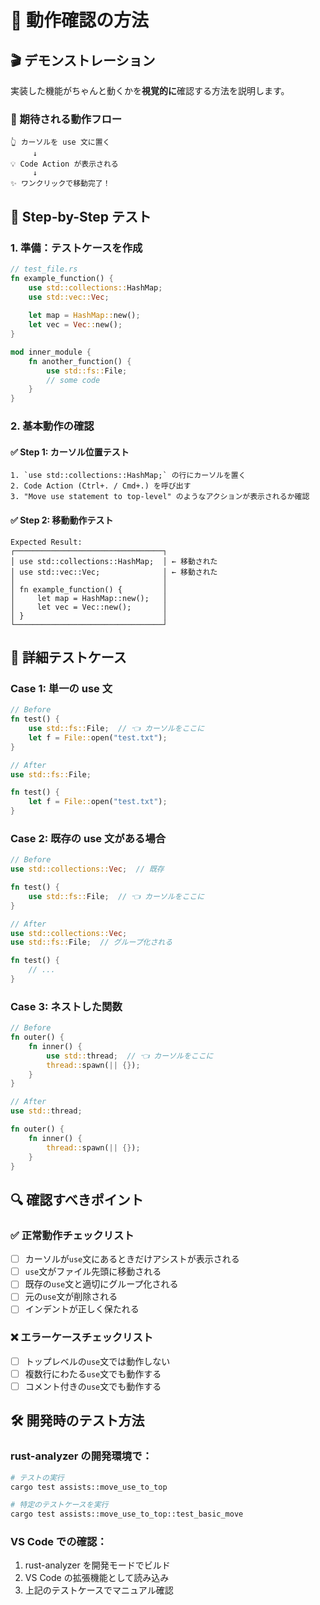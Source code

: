 # 🧪 動作確認の方法

## 🎬 デモンストレーション

実装した機能がちゃんと動くかを**視覚的に**確認する方法を説明します。

### 🎯 期待される動作フロー

```
👆 カーソルを use 文に置く
     ↓
💡 Code Action が表示される
     ↓  
✨ ワンクリックで移動完了！
```

## 🚀 Step-by-Step テスト

### 1. 準備：テストケースを作成

```rust
// test_file.rs
fn example_function() {
    use std::collections::HashMap;
    use std::vec::Vec;
    
    let map = HashMap::new();
    let vec = Vec::new();
}

mod inner_module {
    fn another_function() {
        use std::fs::File;
        // some code
    }
}
```

### 2. 基本動作の確認

#### ✅ Step 1: カーソル位置テスト
```
1. `use std::collections::HashMap;` の行にカーソルを置く
2. Code Action (Ctrl+. / Cmd+.) を呼び出す
3. "Move use statement to top-level" のようなアクションが表示されるか確認
```

#### ✅ Step 2: 移動動作テスト
```
Expected Result:
┌─────────────────────────────────┐
│ use std::collections::HashMap;  │ ← 移動された
│ use std::vec::Vec;              │ ← 移動された
│                                 │
│ fn example_function() {         │
│     let map = HashMap::new();   │
│     let vec = Vec::new();       │
│ }                               │
└─────────────────────────────────┘
```

## 🎯 詳細テストケース

### Case 1: 単一の use 文
```rust
// Before
fn test() {
    use std::fs::File;  // 👈 カーソルをここに
    let f = File::open("test.txt");
}

// After
use std::fs::File;

fn test() {
    let f = File::open("test.txt");
}
```

### Case 2: 既存の use 文がある場合
```rust
// Before
use std::collections::Vec;  // 既存

fn test() {
    use std::fs::File;  // 👈 カーソルをここに
}

// After
use std::collections::Vec;
use std::fs::File;  // グループ化される

fn test() {
    // ...
}
```

### Case 3: ネストした関数
```rust
// Before
fn outer() {
    fn inner() {
        use std::thread;  // 👈 カーソルをここに
        thread::spawn(|| {});
    }
}

// After
use std::thread;

fn outer() {
    fn inner() {
        thread::spawn(|| {});
    }
}
```

## 🔍 確認すべきポイント

### ✅ 正常動作チェックリスト
- [ ] カーソルが`use`文にあるときだけアシストが表示される
- [ ] `use`文がファイル先頭に移動される
- [ ] 既存の`use`文と適切にグループ化される
- [ ] 元の`use`文が削除される
- [ ] インデントが正しく保たれる

### ❌ エラーケースチェックリスト
- [ ] トップレベルの`use`文では動作しない
- [ ] 複数行にわたる`use`文でも動作する
- [ ] コメント付きの`use`文でも動作する

## 🛠 開発時のテスト方法

### rust-analyzer の開発環境で：
```bash
# テストの実行
cargo test assists::move_use_to_top

# 特定のテストケースを実行
cargo test assists::move_use_to_top::test_basic_move
```

### VS Code での確認：
1. rust-analyzer を開発モードでビルド
2. VS Code の拡張機能として読み込み
3. 上記のテストケースでマニュアル確認